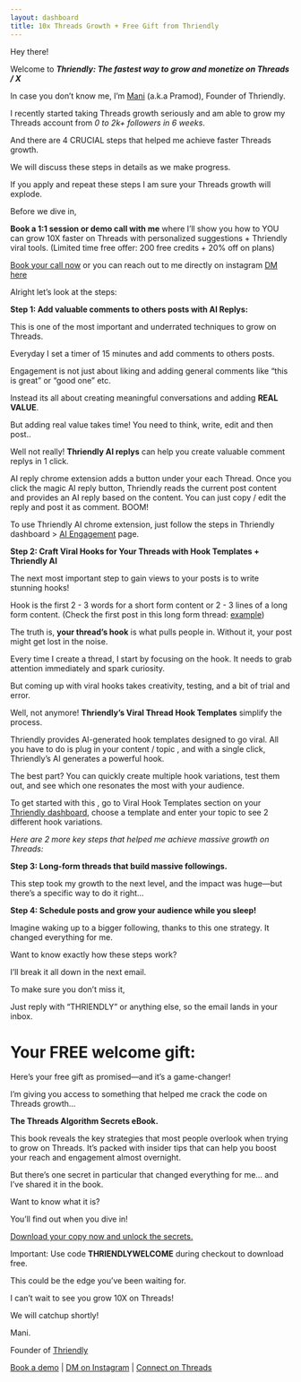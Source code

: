 ```yaml
---
layout: dashboard
title: 10x Threads Growth + Free Gift from Thriendly
---
```


Hey there!

Welcome to ***Thriendly: The fastest way to grow and monetize on Threads / X***

In case you don’t know me, I’m [Mani](https://www.threads.net/@thetipseason) (a.k.a Pramod), Founder of Thriendly.

I recently started taking Threads growth seriously and am able to grow my Threads account from *0 to 2k+ followers in 6 weeks*.

And there are 4 CRUCIAL steps that helped me achieve faster Threads growth.

We will discuss these steps in details as we make progress.

If you apply and repeat these steps I am sure your Threads growth will explode.

Before we dive in,

**Book a 1:1 session or demo call with me** where I’ll show you how to YOU can grow 10X faster on Threads with personalized suggestions + Thriendly viral tools.
(Limited time free offer: 200 free credits + 20% off on plans)

[Book your call now](https://calendly.com/thriendly/thriendly) or you can reach out to me directly on instagram [DM here](https://instagram.com/thetipseason)

Alright let’s look at the steps:

**Step 1: Add valuable comments to others posts with AI Replys:**

This is one of the most important and underrated techniques to grow on Threads.

Everyday I set a timer of 15 minutes and add comments to others posts.

Engagement is not just about liking and adding general comments like “this is great” or “good one” etc.

Instead its all about creating meaningful conversations and adding **REAL VALUE**.

But adding real value takes time! You need to think, write, edit and then post..

Well not really! **Thriendly AI replys** can help you create valuable comment replys in 1 click.

AI reply chrome extension adds a button under your each Thread. Once you click the magic AI reply button, Thriendly reads the current post content and provides an AI reply based on the content. You can just copy / edit the reply and post it as comment. BOOM!

To use Thriendly AI chrome extension, just follow the steps in Thriendly dashboard > [AI Engagement](https://thriendly.com/app/aireplys) page.

**Step 2: Craft Viral Hooks for Your Threads with Hook Templates + Thriendly AI**

The next most important step to gain views to your posts is to write stunning hooks!

Hook is the first 2 - 3 words for a short form content or 2 - 3 lines of a long form content. (Check the first post in this long form thread: [example](https://www.threads.net/@thetipseason/post/C-uHIW6RvQ_))

The truth is, **your thread’s hook** is what pulls people in. Without it, your post might get lost in the noise.

Every time I create a thread, I start by focusing on the hook. It needs to grab attention immediately and spark curiosity.

But coming up with viral hooks takes creativity, testing, and a bit of trial and error.

Well, not anymore! **Thriendly’s Viral Thread Hook Templates** simplify the process.

Thriendly provides AI-generated hook templates designed to go viral. All you have to do is plug in your content / topic , and with a single click, Thriendly’s AI generates a powerful hook.

The best part? You can quickly create multiple hook variations, test them out, and see which one resonates the most with your audience.

To get started with this , go to Viral Hook Templates section on your [Thriendly dashboard](https://thriendly.com/app/viral-hooks), choose a template and enter your topic to see 2 different hook variations.

*Here are 2 more key steps that helped me achieve massive growth on Threads:*

**Step 3: Long-form threads that build massive followings.**

This step took my growth to the next level, and the impact was huge—but there’s a specific way to do it right…

**Step 4: Schedule posts and grow your audience while you sleep!**

Imagine waking up to a bigger following, thanks to this one strategy. It changed everything for me.

Want to know exactly how these steps work?

I’ll break it all down in the next email.

To make sure you don’t miss it,

Just reply with “THRIENDLY” or anything else, so the email lands in your inbox.

# **Your FREE welcome gift:**

Here’s your free gift as promised—and it’s a game-changer!

I’m giving you access to something that helped me crack the code on Threads growth…

**The Threads Algorithm Secrets eBook.**

This book reveals the key strategies that most people overlook when trying to grow on Threads. It’s packed with insider tips that can help you boost your reach and engagement almost overnight.

But there’s one secret in particular that changed everything for me… and I’ve shared it in the book.

Want to know what it is?

You’ll find out when you dive in!

[Download your copy now and unlock the secrets.](https://tipseason.gumroad.com/l/threads-algorithm?_gl=1*fhb1o3*_ga*MjAxMjgzOTYyNi4xNjYzNTUxNzM3*_ga_6LJN6D94N6*MTcyMzkzNjQyNC4xNzUuMS4xNzIzOTM2NTMwLjAuMC4w)

Important: Use code **THRIENDLYWELCOME** during checkout to download free.

This could be the edge you’ve been waiting for.

I can’t wait to see you grow 10X on Threads!

We will catchup shortly!

Mani.

Founder of [Thriendly](https://thriendly.com/)

[Book a demo](https://calendly.com/thriendly/thriendly)  | [DM on Instagram](https://instagram.com/thetipseason) | [Connect on Threads](https://www.threads.net/@thetipseason)
